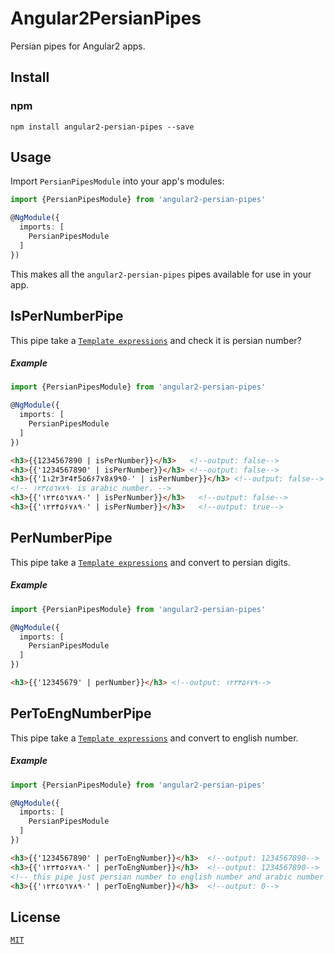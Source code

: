 # Angular2PersianPipes

Persian pipes for Angular2 apps. 

## Install

### npm

```
npm install angular2-persian-pipes --save
```

## Usage

Import `PersianPipesModule` into your app's modules:

``` typescript
import {PersianPipesModule} from 'angular2-persian-pipes'

@NgModule({
  imports: [
    PersianPipesModule
  ]
})
```

This makes all the `angular2-persian-pipes` pipes available for use in your app.

## IsPerNumberPipe

This pipe take a [`Template expressions`](https://angular.io/guide/template-syntax#!) and check it is persian number?

##### Example

``` typescript
import {PersianPipesModule} from 'angular2-persian-pipes'

@NgModule({
  imports: [
    PersianPipesModule
  ]
})
```

```html
<h3>{{1234567890 | isPerNumber}}</h3>   <!--output: false-->
<h3>{{'1234567890' | isPerNumber}}</h3> <!--output: false-->
<h3>{{'1۱2۲3۳4۴5۵6۶7۷8۸9۹0۰' | isPerNumber}}</h3> <!--output: false-->
<!-- ۱۲۳٤٥٦۷۸۹۰ is arabic number. -->
<h3>{{'۱۲۳٤٥٦۷۸۹۰' | isPerNumber}}</h3>   <!--output: false-->
<h3>{{'۱۲۳۴۵۶۷۸۹۰' | isPerNumber}}</h3>   <!--output: true-->
```

## PerNumberPipe

This pipe take a [`Template expressions`](https://angular.io/guide/template-syntax#!) and convert to persian digits.

##### Example

``` typescript
import {PersianPipesModule} from 'angular2-persian-pipes'

@NgModule({
  imports: [
    PersianPipesModule
  ]
})
```

```html
<h3>{{'12345679' | perNumber}}</h3> <!--output: ۱۲۳۴۵۶۷۹-->
```

## PerToEngNumberPipe

This pipe take a [`Template expressions`](https://angular.io/guide/template-syntax#!) and convert to english number.

##### Example

``` typescript
import {PersianPipesModule} from 'angular2-persian-pipes'

@NgModule({
  imports: [
    PersianPipesModule
  ]
})
```

```html
<h3>{{'1234567890' | perToEngNumber}}</h3>  <!--output: 1234567890-->
<h3>{{'۱۲۳۴۵۶۷۸۹۰' | perToEngNumber}}</h3>  <!--output: 1234567890-->
<!-- this pipe just persian number to english number and arabic number not suported this pipe. -->
<h3>{{'۱۲۳٤٥٦۷۸۹۰' | perToEngNumber}}</h3>  <!--output: 0-->
```



## License

[`MIT`](./LICENSE.md)
